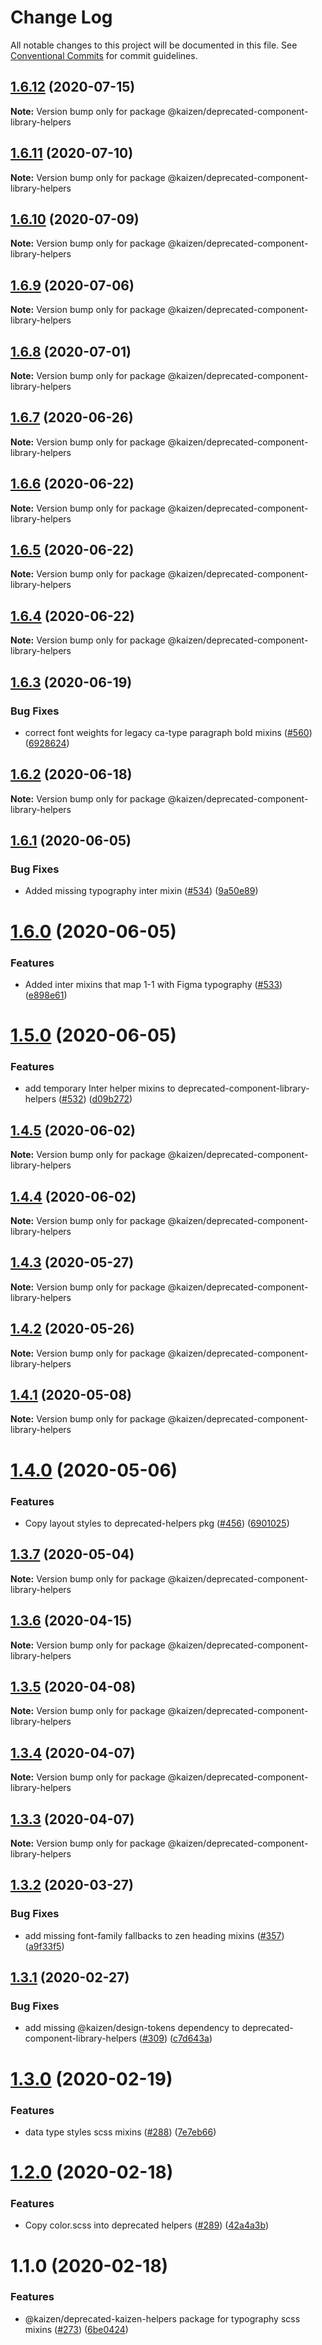 # Change Log

All notable changes to this project will be documented in this file.
See [Conventional Commits](https://conventionalcommits.org) for commit guidelines.

## [1.6.12](https://github.com/cultureamp/kaizen-design-system/compare/@kaizen/deprecated-component-library-helpers@1.6.11...@kaizen/deprecated-component-library-helpers@1.6.12) (2020-07-15)

**Note:** Version bump only for package @kaizen/deprecated-component-library-helpers





## [1.6.11](https://github.com/cultureamp/kaizen-design-system/compare/@kaizen/deprecated-component-library-helpers@1.6.10...@kaizen/deprecated-component-library-helpers@1.6.11) (2020-07-10)

**Note:** Version bump only for package @kaizen/deprecated-component-library-helpers





## [1.6.10](https://github.com/cultureamp/kaizen-design-system/compare/@kaizen/deprecated-component-library-helpers@1.6.9...@kaizen/deprecated-component-library-helpers@1.6.10) (2020-07-09)

**Note:** Version bump only for package @kaizen/deprecated-component-library-helpers





## [1.6.9](https://github.com/cultureamp/kaizen-design-system/compare/@kaizen/deprecated-component-library-helpers@1.6.8...@kaizen/deprecated-component-library-helpers@1.6.9) (2020-07-06)

**Note:** Version bump only for package @kaizen/deprecated-component-library-helpers





## [1.6.8](https://github.com/cultureamp/kaizen-design-system/compare/@kaizen/deprecated-component-library-helpers@1.6.7...@kaizen/deprecated-component-library-helpers@1.6.8) (2020-07-01)

**Note:** Version bump only for package @kaizen/deprecated-component-library-helpers





## [1.6.7](https://github.com/cultureamp/kaizen-design-system/compare/@kaizen/deprecated-component-library-helpers@1.6.6...@kaizen/deprecated-component-library-helpers@1.6.7) (2020-06-26)

**Note:** Version bump only for package @kaizen/deprecated-component-library-helpers





## [1.6.6](https://github.com/cultureamp/kaizen-design-system/compare/@kaizen/deprecated-component-library-helpers@1.6.5...@kaizen/deprecated-component-library-helpers@1.6.6) (2020-06-22)

**Note:** Version bump only for package @kaizen/deprecated-component-library-helpers





## [1.6.5](https://github.com/cultureamp/kaizen-design-system/compare/@kaizen/deprecated-component-library-helpers@1.6.4...@kaizen/deprecated-component-library-helpers@1.6.5) (2020-06-22)

**Note:** Version bump only for package @kaizen/deprecated-component-library-helpers





## [1.6.4](https://github.com/cultureamp/kaizen-design-system/compare/@kaizen/deprecated-component-library-helpers@1.6.3...@kaizen/deprecated-component-library-helpers@1.6.4) (2020-06-22)

**Note:** Version bump only for package @kaizen/deprecated-component-library-helpers





## [1.6.3](https://github.com/cultureamp/kaizen-design-system/compare/@kaizen/deprecated-component-library-helpers@1.6.2...@kaizen/deprecated-component-library-helpers@1.6.3) (2020-06-19)


### Bug Fixes

* correct font weights for legacy ca-type paragraph bold mixins ([#560](https://github.com/cultureamp/kaizen-design-system/issues/560)) ([6928624](https://github.com/cultureamp/kaizen-design-system/commit/6928624d769f881495ba6619860478dc97069415))





## [1.6.2](https://github.com/cultureamp/kaizen-design-system/compare/@kaizen/deprecated-component-library-helpers@1.6.1...@kaizen/deprecated-component-library-helpers@1.6.2) (2020-06-18)

**Note:** Version bump only for package @kaizen/deprecated-component-library-helpers





## [1.6.1](https://github.com/cultureamp/kaizen-design-system/compare/@kaizen/deprecated-component-library-helpers@1.6.0...@kaizen/deprecated-component-library-helpers@1.6.1) (2020-06-05)


### Bug Fixes

* Added missing typography inter mixin ([#534](https://github.com/cultureamp/kaizen-design-system/issues/534)) ([9a50e89](https://github.com/cultureamp/kaizen-design-system/commit/9a50e8920e05036e5b01c6563384f1cd0fa51055))





# [1.6.0](https://github.com/cultureamp/kaizen-design-system/compare/@kaizen/deprecated-component-library-helpers@1.5.0...@kaizen/deprecated-component-library-helpers@1.6.0) (2020-06-05)


### Features

* Added inter mixins that map 1-1 with Figma typography ([#533](https://github.com/cultureamp/kaizen-design-system/issues/533)) ([e898e61](https://github.com/cultureamp/kaizen-design-system/commit/e898e61e6e6f9721caa48491911393ccef10c009))





# [1.5.0](https://github.com/cultureamp/kaizen-design-system/compare/@kaizen/deprecated-component-library-helpers@1.4.5...@kaizen/deprecated-component-library-helpers@1.5.0) (2020-06-05)


### Features

* add temporary Inter helper mixins to deprecated-component-library-helpers ([#532](https://github.com/cultureamp/kaizen-design-system/issues/532)) ([d09b272](https://github.com/cultureamp/kaizen-design-system/commit/d09b2723756df18d034c7f58cea28abd601339f0))





## [1.4.5](https://github.com/cultureamp/kaizen-design-system/compare/@kaizen/deprecated-component-library-helpers@1.4.4...@kaizen/deprecated-component-library-helpers@1.4.5) (2020-06-02)

**Note:** Version bump only for package @kaizen/deprecated-component-library-helpers





## [1.4.4](https://github.com/cultureamp/kaizen-design-system/compare/@kaizen/deprecated-component-library-helpers@1.4.3...@kaizen/deprecated-component-library-helpers@1.4.4) (2020-06-02)

**Note:** Version bump only for package @kaizen/deprecated-component-library-helpers





## [1.4.3](https://github.com/cultureamp/kaizen-design-system/compare/@kaizen/deprecated-component-library-helpers@1.4.2...@kaizen/deprecated-component-library-helpers@1.4.3) (2020-05-27)

**Note:** Version bump only for package @kaizen/deprecated-component-library-helpers





## [1.4.2](https://github.com/cultureamp/kaizen-design-system/compare/@kaizen/deprecated-component-library-helpers@1.4.1...@kaizen/deprecated-component-library-helpers@1.4.2) (2020-05-26)

**Note:** Version bump only for package @kaizen/deprecated-component-library-helpers





## [1.4.1](https://github.com/cultureamp/kaizen-design-system/compare/@kaizen/deprecated-component-library-helpers@1.4.0...@kaizen/deprecated-component-library-helpers@1.4.1) (2020-05-08)

**Note:** Version bump only for package @kaizen/deprecated-component-library-helpers





# [1.4.0](https://github.com/cultureamp/kaizen-design-system/compare/@kaizen/deprecated-component-library-helpers@1.3.7...@kaizen/deprecated-component-library-helpers@1.4.0) (2020-05-06)


### Features

* Copy layout styles to deprecated-helpers pkg ([#456](https://github.com/cultureamp/kaizen-design-system/issues/456)) ([6901025](https://github.com/cultureamp/kaizen-design-system/commit/6901025ae833cc2cf0be98207c586d1ae82329c1))





## [1.3.7](https://github.com/cultureamp/kaizen-design-system/compare/@kaizen/deprecated-component-library-helpers@1.3.6...@kaizen/deprecated-component-library-helpers@1.3.7) (2020-05-04)

**Note:** Version bump only for package @kaizen/deprecated-component-library-helpers





## [1.3.6](https://github.com/cultureamp/kaizen-design-system/compare/@kaizen/deprecated-component-library-helpers@1.3.5...@kaizen/deprecated-component-library-helpers@1.3.6) (2020-04-15)

**Note:** Version bump only for package @kaizen/deprecated-component-library-helpers





## [1.3.5](https://github.com/cultureamp/kaizen-design-system/compare/@kaizen/deprecated-component-library-helpers@1.3.4...@kaizen/deprecated-component-library-helpers@1.3.5) (2020-04-08)

**Note:** Version bump only for package @kaizen/deprecated-component-library-helpers





## [1.3.4](https://github.com/cultureamp/kaizen-design-system/compare/@kaizen/deprecated-component-library-helpers@1.3.3...@kaizen/deprecated-component-library-helpers@1.3.4) (2020-04-07)

**Note:** Version bump only for package @kaizen/deprecated-component-library-helpers





## [1.3.3](https://github.com/cultureamp/kaizen-design-system/compare/@kaizen/deprecated-component-library-helpers@1.3.2...@kaizen/deprecated-component-library-helpers@1.3.3) (2020-04-07)

**Note:** Version bump only for package @kaizen/deprecated-component-library-helpers





## [1.3.2](https://github.com/cultureamp/kaizen-design-system/compare/@kaizen/deprecated-component-library-helpers@1.3.1...@kaizen/deprecated-component-library-helpers@1.3.2) (2020-03-27)


### Bug Fixes

* add missing font-family fallbacks to zen heading mixins ([#357](https://github.com/cultureamp/kaizen-design-system/issues/357)) ([a9f33f5](https://github.com/cultureamp/kaizen-design-system/commit/a9f33f591fe9bc64e2f64ec35cf39d8922068860))





## [1.3.1](https://github.com/cultureamp/kaizen-design-system/compare/@kaizen/deprecated-component-library-helpers@1.3.0...@kaizen/deprecated-component-library-helpers@1.3.1) (2020-02-27)


### Bug Fixes

* add missing @kaizen/design-tokens dependency to deprecated-component-library-helpers ([#309](https://github.com/cultureamp/kaizen-design-system/issues/309)) ([c7d643a](https://github.com/cultureamp/kaizen-design-system/commit/c7d643a))





# [1.3.0](https://github.com/cultureamp/kaizen-design-system/compare/@kaizen/deprecated-component-library-helpers@1.2.0...@kaizen/deprecated-component-library-helpers@1.3.0) (2020-02-19)


### Features

* data type styles scss mixins ([#288](https://github.com/cultureamp/kaizen-design-system/issues/288)) ([7e7eb66](https://github.com/cultureamp/kaizen-design-system/commit/7e7eb66))





# [1.2.0](https://github.com/cultureamp/kaizen-design-system/compare/@kaizen/deprecated-component-library-helpers@1.1.0...@kaizen/deprecated-component-library-helpers@1.2.0) (2020-02-18)


### Features

* Copy color.scss into deprecated helpers ([#289](https://github.com/cultureamp/kaizen-design-system/issues/289)) ([42a4a3b](https://github.com/cultureamp/kaizen-design-system/commit/42a4a3b))





# 1.1.0 (2020-02-18)


### Features

* @kaizen/deprecated-kaizen-helpers package for typography scss mixins ([#273](https://github.com/cultureamp/kaizen-design-system/issues/273)) ([6be0424](https://github.com/cultureamp/kaizen-design-system/commit/6be0424))
